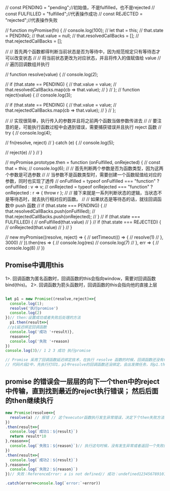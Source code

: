 // const PENDING = "pending";//初始值，不是fulfilled，也不是rejected
// const FULFILLED = "fulfilled";//代表操作成功
// const REJECTED = "rejected";//代表操作失败

// function myPromise(fn) {
//     console.log(100);
//     let that = this;
//     that.state = PENDING;
//     that.value = null;
//     that.resolvedCallBacks = [];
//     that.rejectedCallBacks = [];

//     // 首先两个函数都得判断当前状态是否为等待中，因为规范规定只有等待态才可以改变状态
//     // 将当前状态更改为对应状态，并且将传入的值赋值给 value
//     // 遍历回调数组并执行

//     function resolve(value) {
//         console.log(2);

//         if (that.state == PENDING) {
//             that.value = value;
//             that.resolvedCallBacks.map(cb => that.value);
//         }
//     };
//     function reject(value) {
//         console.log(3);

//         if (that.state == PENDING) {
//             that.value = value;
//             that.rejectedCallBacks.map(cb => that.value);
//         }
//     };

//     // 实现很简单，执行传入的参数并且将之前两个函数当做参数传进去
//     // 要注意的是，可能执行函数过程中会遇到错误，需要捕获错误并且执行 reject 函数
//     try {
//         console.log(4);

//         fn(resolve, reject)
//     } catch (e) {
//         console.log(5);

//         reject(e)
//     }
// }

// myPromise.prototype.then = function (onFulfilled, onRejected) {
//     const that = this;
//     console.log(6);
//     // 首先判断两个参数是否为函数类型，因为这两个参数是可选参数
//     // 当参数不是函数类型时，需要创建一个函数赋值给对应的参数，同时也实现了透传
//     onFulfilled = typeof onFulfilled === "function" ? onFulfilled : v => v;
//     onRejected = typeof onRejected === "function" ? onRejected : r => { throw r };
//     // 接下来就是一系列判断状态的逻辑，当状态不是等待态时，就去执行相对应的函数。
//     // 如果状态是等待态的话，就往回调函数中 push 函数
//     if (that.state === PENDING) {
//         that.resolvedCallBacks.push(onFulfilled);
//         that.rejectedCallBacks.push(onRejected);
//     }
//     if (that.state === FULFILLED) {
//         onFulfilled(that.value)
//     }
//     if (that.state === REJECTED) {
//         onRejected(that.value)
//     }
// }


// new myPromise((resolve, reject) => {
//     setTimeout(() => {
//         resolve(1)
//     }, 3000)
// }).then(res => {
//     console.log(res)
//     console.log(7)
// }, err => {
//     console.log(8)
// })


## Promise中调用this
1>. 回调函数为匿名函数时，回调函数的this会指向window，需要对回调函数bind(this)。
2>. 回调函数为箭头函数时，回调函数的this会指向他的直接上层

```javascript

let p1 = new Promise((resolve,reject)=>{
  console.log(1);
  resolve('执行promise')
  console.log(2)
})// then:设置成功或者失败后处理的方法
  p1.then(result=>{
 //p1延迟绑定回调函数
  console.log('成功 '+result)},
  reason=>{
  console.log('失败 '+reason)
})
console.log(3)// 1 2 3 成功 执行promise

// Promise 采用了回调函数延迟绑定技术，在执行 resolve 函数的时候，回调函数还没有绑定，那么只能推迟回调函数的执行。
// 代码片段2中，先执行打印1，p1中resolve的回调函数还没绑定，会出发微任务，将p1.then暂存起来，继续执行打印2，打印3，同步任务执行完毕后，去执行微任务，执行.then中方法。

```

## promise 的错误会一层层的向下一个then中的reject中传输，直到找到最近的reject执行错误； 然后后面的then继续执行

```javascript
new Promise(resolve=>{
  resolve(a) // 报错 // 这个executor函数执行发生异常错误，决定下个then失败方法会被执行
})
.then(result=>{
  console.log(`成功1：${result}`)
  return result*10
},reason=>{
  console.log(`失败1：${reason}`)// 执行这句时候，没有发生异常或者返回一个失败的Promise实例，所以下个then成功方法会被执行// 这里没有return，最后会返回 undefined
})
.then(result=>{
  console.log(`成功2：${result}`)
},reason=>{
  console.log(`失败2：${reason}`)
})// 失败：ReferenceError: a is not defined// 成功：undefined1234567891011121314151617

.catch(error=>console.log(`error:`+error))

```